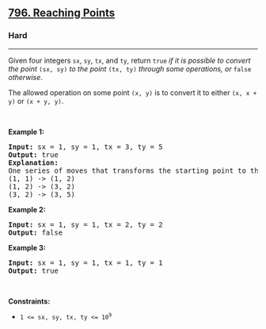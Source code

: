 <h2><a href="https://leetcode.com/problems/reaching-points/">796. Reaching Points</a></h2><h3>Hard</h3><hr><p>Given four integers <code>sx</code>, <code>sy</code>, <code>tx</code>, and <code>ty</code>, return <code>true</code><em> if it is possible to convert the point </em><code>(sx, sy)</code><em> to the point </em><code>(tx, ty)</code> <em>through some operations</em><em>, or </em><code>false</code><em> otherwise</em>.</p>

<p>The allowed operation on some point <code>(x, y)</code> is to convert it to either <code>(x, x + y)</code> or <code>(x + y, y)</code>.</p>

<p>&nbsp;</p>
<p><strong class="example">Example 1:</strong></p>

<pre>
<strong>Input:</strong> sx = 1, sy = 1, tx = 3, ty = 5
<strong>Output:</strong> true
<strong>Explanation:</strong>
One series of moves that transforms the starting point to the target is:
(1, 1) -&gt; (1, 2)
(1, 2) -&gt; (3, 2)
(3, 2) -&gt; (3, 5)
</pre>

<p><strong class="example">Example 2:</strong></p>

<pre>
<strong>Input:</strong> sx = 1, sy = 1, tx = 2, ty = 2
<strong>Output:</strong> false
</pre>

<p><strong class="example">Example 3:</strong></p>

<pre>
<strong>Input:</strong> sx = 1, sy = 1, tx = 1, ty = 1
<strong>Output:</strong> true
</pre>

<p>&nbsp;</p>
<p><strong>Constraints:</strong></p>

<ul>
	<li><code>1 &lt;= sx, sy, tx, ty &lt;= 10<sup>9</sup></code></li>
</ul>

